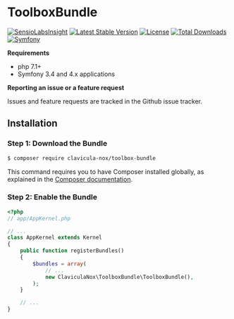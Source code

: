 ToolboxBundle
===================

[![SensioLabsInsight](https://insight.sensiolabs.com/projects/52227642-f384-4a42-8669-f207bae22e6d/mini.png)](https://insight.sensiolabs.com/projects/c607d9d8-329b-461a-82f8-8ad30be60be8)
[![Latest Stable Version](https://poser.pugx.org/clavicula-nox/toolbox-bundle/v/stable)](https://packagist.org/packages/clavicula-nox/toolbox-bundle)
[![License](https://poser.pugx.org/clavicula-nox/toolbox-bundle/license)](https://packagist.org/packages/clavicula-nox/toolbox-bundle)
[![Total Downloads](https://poser.pugx.org/clavicula-nox/toolbox-bundle/downloads)](https://packagist.org/packages/clavicula-nox/toolbox-bundle)
[![Symfony](https://img.shields.io/badge/Symfony-%203.4%20&%204.x-green.svg "Supports Symfony 3.4 & 4.x")](https://symfony.com/)

**Requirements**

  * php 7.1+
  * Symfony 3.4 and 4.x applications

**Reporting an issue or a feature request**

Issues and feature requests are tracked in the Github issue tracker.

Installation
------------

### Step 1: Download the Bundle

```bash
$ composer require clavicula-nox/toolbox-bundle
```

This command requires you to have Composer installed globally, as explained
in the [Composer documentation](https://getcomposer.org/doc/00-intro.md).

### Step 2: Enable the Bundle

```php
<?php
// app/AppKernel.php

// ...
class AppKernel extends Kernel
{
    public function registerBundles()
    {
        $bundles = array(
            // ...
            new ClaviculaNox\ToolboxBundle\ToolboxBundle(),
        );
    }

    // ...
}
```
